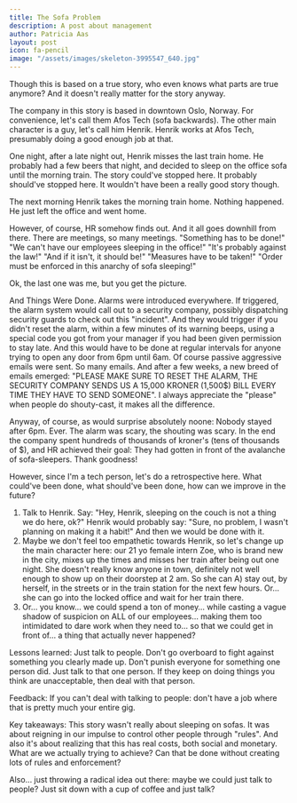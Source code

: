 ```yaml
---
title: The Sofa Problem
description: A post about management
author: Patricia Aas
layout: post
icon: fa-pencil
image: "/assets/images/skeleton-3995547_640.jpg"
---
```


Though this is based on a true story, who even knows what parts are true anymore? And it doesn't really matter for the story anyway.

The company in this story is based in downtown Oslo, Norway. For convenience, let's call them Afos Tech (sofa backwards). The other main character is a guy, let's call him Henrik. Henrik works at Afos Tech, presumably doing a good enough job at that.

One night, after a late night out, Henrik misses the last train home. He probably had a few beers that night, and decided to sleep on the office sofa until the morning train. The story could've stopped here. It probably should've stopped here. It wouldn't have been a really good story though.

The next morning Henrik takes the morning train home. Nothing happened. He just left the office and went home.

However, of course, HR somehow finds out. And it all goes downhill from there. There are meetings, so many meetings. "Something has to be done!" "We can't have our employees sleeping in the office!" "It's probably against the law!" "And if it isn't, it should be!" "Measures have to be taken!" "Order must be enforced in this anarchy of sofa sleeping!"

Ok, the last one was me, but you get the picture.

And Things Were Done. Alarms were introduced everywhere. If triggered, the alarm system would call out to a security company, possibly dispatching security guards to check out this "incident". And they would trigger if you didn't reset the alarm, within a few minutes of its warning beeps, using a special code you got from your manager if you had been given permission to stay late. And this would have to be done at regular intervals for anyone trying to open any door from 6pm until 6am. Of course passive aggressive emails were sent. So many emails. And after a few weeks, a new breed of emails emerged: "PLEASE MAKE SURE TO RESET THE ALARM, THE SECURITY COMPANY SENDS US A 15,000 KRONER (1,500$) BILL EVERY TIME THEY HAVE TO SEND SOMEONE". I always appreciate the "please" when people do shouty-cast, it makes all the difference.

Anyway, of course, as would surprise absolutely noone: Nobody stayed after 6pm. Ever. The alarm was scary, the shouting was scary. In the end the company spent hundreds of thousands of kroner's (tens of thousands of $), and HR achieved their goal: They had gotten in front of the avalanche of sofa-sleepers. Thank goodness!

However, since I'm a tech person, let's do a retrospective here. What could've been done, what should've been done, how can we improve in the future?

1. Talk to Henrik. Say: "Hey, Henrik, sleeping on the couch is not a thing we do here, ok?" Henrik would probably say: "Sure, no problem, I wasn't planning on making it a habit!" And then we would be done with it.
2. Maybe we don't feel too empathetic towards Henrik, so let's change up the main character here: our 21 yo female intern Zoe, who is brand new in the city, mixes up the times and misses her train after being out one night. She doesn't really know anyone in town, definitely not well enough to show up on their doorstep at 2 am. So she can A) stay out, by herself, in the streets or in the train station for the next few hours. Or… she can go into the locked office and wait for her train there.
3. Or… you know… we could spend a ton of money… while casting a vague shadow of suspicion on ALL of our employees… making them too intimidated to dare work when they need to… so that we could get in front of… a thing that actually never happened?

Lessons learned: Just talk to people. Don't go overboard to fight against something you clearly made up. Don't punish everyone for something one person did. Just talk to that one person. If they keep on doing things you think are unacceptable, then deal with that person.

Feedback: If you can't deal with talking to people: don't have a job where that is pretty much your entire gig.

Key takeaways: This story wasn't really about sleeping on sofas. It was about reigning in our impulse to control other people through "rules". And also it's about realizing that this has real costs, both social and monetary. What are we actually trying to achieve? Can that be done without creating lots of rules and enforcement? 

Also... just throwing a radical idea out there: maybe we could just talk to people? Just sit down with a cup of coffee and just talk?
